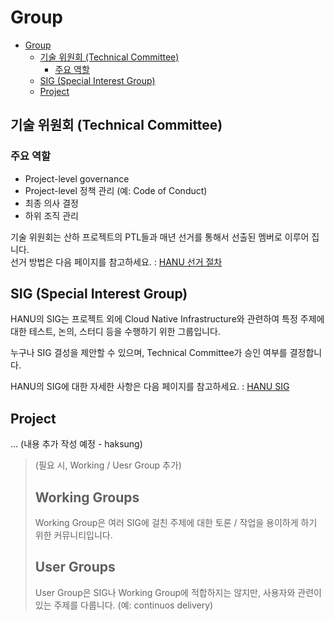 # Group

- [Group](#group)
  - [기술 위원회 (Technical Committee)](#기술-위원회-technical-committee)
    - [주요 역할](#주요-역할)
  - [SIG (Special Interest Group)](#sig-special-interest-group)
  - [Project](#project)


## 기술 위원회 (Technical Committee)
### 주요 역할
- Project-level governance
- Project-level 정책 관리 (예: Code of Conduct)
- 최종 의사 결정
- 하위 조직 관리

기술 위원회는 산하 프로젝트의 PTL들과 매년 선거를 통해서 선출된 멤버로 이루어 집니다.  
선거 방법은 다음 페이지를 참고하세요. : [HANU 선거 절차](election.md)

## SIG (Special Interest Group)

HANU의 SIG는 프로젝트 외에 Cloud Native Infrastructure와 관련하여 특정 주제에 대한 테스트, 논의, 스터디 등을 수행하기 위한 그룹입니다. 

누구나 SIG 결성을 제안할 수 있으며, Technical Committee가 승인 여부를 결정합니다. 

HANU의 SIG에 대한 자세한 사항은 다음 페이지를 참고하세요. : [HANU SIG](./sig/README.md)

## Project
... (내용 추가 작성 예정 - haksung)

> (필요 시, Working / Uesr Group 추가)
> ## Working Groups
> Working Group은 여러 SIG에 걸친 주제에 대한 토론 / 작업을 용이하게 하기 위한 커뮤니티입니다. 
> 
> ## User Groups
> User Group은 SIG나 Working Group에 적합하지는 않지만, 사용자와 관련이 있는 주제를 다룹니다. (예: continuos delivery)


